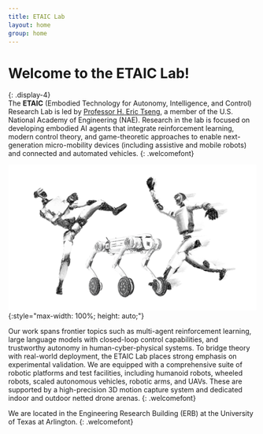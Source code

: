 ```yaml
---
title: ETAIC Lab
layout: home
group: home
---
```


# Welcome to the ETAIC Lab!
{: .display-4}
<br>
The **ETAIC** (Embodied Technology for Autonomy, Intelligence, and Control) Research Lab is led by [Professor H. Eric Tseng](https://www.nae.edu/248787/Dr-Hongtei-E-Tseng), a member of the U.S. National Academy of Engineering (NAE). Research in the lab is focused on developing embodied AI agents that integrate reinforcement learning, modern control theory, and game-theoretic approaches to enable next-generation micro-mobility devices (including assistive and mobile robots) and connected and automated vehicles.
{: .welcomefont}

![ETAIC lab logo](static/img/logo/jf_retreat_logo.svg){:style="max-width: 100%; height: auto;"}

Our work spans frontier topics such as multi-agent reinforcement learning, large language models with closed-loop control capabilities, and trustworthy autonomy in human-cyber-physical systems. To bridge theory with real-world deployment, the ETAIC Lab places strong emphasis on experimental validation. We are equipped with a comprehensive suite of robotic platforms and test facilities, including humanoid robots, wheeled robots, scaled autonomous vehicles, robotic arms, and UAVs. These are supported by a high-precision 3D motion capture system and dedicated indoor and outdoor netted drone arenas.
{: .welcomefont}

We are located in the Engineering Research Building (ERB) at the University of Texas at Arlington.
{: .welcomefont}
